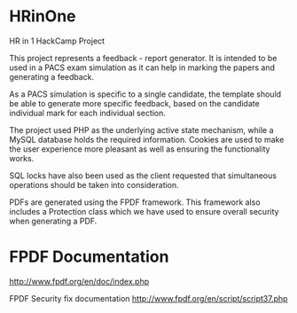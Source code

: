 # HRinOne
HR in 1 HackCamp Project

This project represents a feedback - report generator. It is intended to be used in a PACS exam simulation as 
it can help in marking the papers and generating a feedback.

As a PACS simulation is specific to a single candidate, the template should be able to
generate more specific feedback, based on the candidate individual mark for each individual section.

The project used PHP as the underlying active state mechanism, while a MySQL database holds 
the required information. 
Cookies are used to make the user experience more pleasant as well as ensuring the functionality works.

SQL locks have also been used as the client requested that simultaneous operations should
be taken into consideration. 

PDFs are generated using the FPDF framework. This framework also includes a Protection class which we have used to ensure
overall security when generating a PDF. 



# FPDF Documentation
http://www.fpdf.org/en/doc/index.php

FPDF Security fix documentation http://www.fpdf.org/en/script/script37.php

